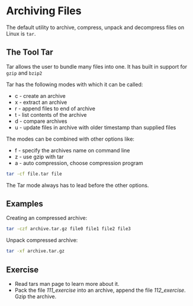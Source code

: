 # Archiving Files 
The default utility to archive, compress, unpack and decompress files on Linux is `tar`.

## The Tool Tar
Tar allows the user to bundle many files into one. It has built in support for `gzip` and `bzip2`

Tar has the following modes with which it can be called:

- c - create an archive
- x - extract an archive
- r - append files to end of archive
- t - list contents of the archive
- d - compare archives
- u - update files in archive with older timestamp than supplied files

The modes can be combined with other options like:

- f - specify the archives name on command line
- z - use gzip with tar
- a - auto compression, choose compression program

``` bash
tar -cf file.tar file 
```

The Tar mode always has to lead before the other options.

## Examples

Creating an compressed archive:

``` bash
tar -czf archive.tar.gz file0 file1 file2 file3 
```

Unpack compressed archive:

``` bash
tar -xf archive.tar.gz
```

## Exercise
- Read tars man page to learn more about it.
- Pack the file *111_exercise* into an archive, append the file *112_exercise*. Gzip the archive.
